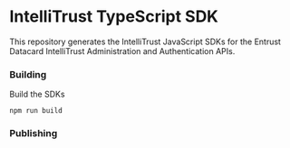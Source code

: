 # IntelliTrust TypeScript SDK

This repository generates the IntelliTrust JavaScript SDKs for the Entrust Datacard IntelliTrust Administration and Authentication APIs.

### Building

Build the SDKs

```shell
npm run build
```

### Publishing
